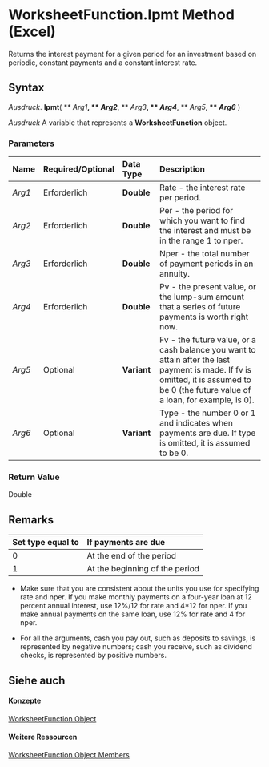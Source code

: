 
# WorksheetFunction.Ipmt Method (Excel)

Returns the interest payment for a given period for an investment based on periodic, constant payments and a constant interest rate.


## Syntax

 _Ausdruck_. **Ipmt**( ** _Arg1_**, ** _Arg2_**, ** _Arg3_**, ** _Arg4_**, ** _Arg5_**, ** _Arg6_** )

 _Ausdruck_ A variable that represents a **WorksheetFunction** object.


### Parameters



|**Name**|**Required/Optional**|**Data Type**|**Description**|
|:-----|:-----|:-----|:-----|
| _Arg1_|Erforderlich|**Double**|Rate - the interest rate per period.|
| _Arg2_|Erforderlich|**Double**|Per - the period for which you want to find the interest and must be in the range 1 to nper.|
| _Arg3_|Erforderlich|**Double**|Nper - the total number of payment periods in an annuity.|
| _Arg4_|Erforderlich|**Double**|Pv - the present value, or the lump-sum amount that a series of future payments is worth right now.|
| _Arg5_|Optional|**Variant**|Fv - the future value, or a cash balance you want to attain after the last payment is made. If fv is omitted, it is assumed to be 0 (the future value of a loan, for example, is 0).|
| _Arg6_|Optional|**Variant**|Type - the number 0 or 1 and indicates when payments are due. If type is omitted, it is assumed to be 0.|

### Return Value

Double


## Remarks



|**Set type equal to**|**If payments are due**|
|:-----|:-----|
|0|At the end of the period|
|1|At the beginning of the period|

- Make sure that you are consistent about the units you use for specifying rate and nper. If you make monthly payments on a four-year loan at 12 percent annual interest, use 12%/12 for rate and 4*12 for nper. If you make annual payments on the same loan, use 12% for rate and 4 for nper.
    
- For all the arguments, cash you pay out, such as deposits to savings, is represented by negative numbers; cash you receive, such as dividend checks, is represented by positive numbers.
    

## Siehe auch


#### Konzepte


[WorksheetFunction Object](7b1d5639-363d-632c-2cf0-2232562646b6.md)
#### Weitere Ressourcen


[WorksheetFunction Object Members](http://msdn.microsoft.com/library/6811ca87-4b53-0bff-88c9-30bf7497879a%28Office.15%29.aspx)